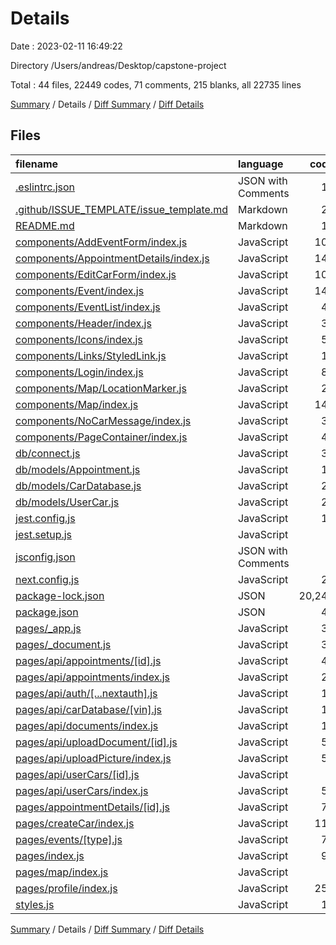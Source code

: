 # Details

Date : 2023-02-11 16:49:22

Directory /Users/andreas/Desktop/capstone-project

Total : 44 files,  22449 codes, 71 comments, 215 blanks, all 22735 lines

[Summary](results.md) / Details / [Diff Summary](diff.md) / [Diff Details](diff-details.md)

## Files
| filename | language | code | comment | blank | total |
| :--- | :--- | ---: | ---: | ---: | ---: |
| [.eslintrc.json](/.eslintrc.json) | JSON with Comments | 15 | 0 | 1 | 16 |
| [.github/ISSUE_TEMPLATE/issue_template.md](/.github/ISSUE_TEMPLATE/issue_template.md) | Markdown | 27 | 0 | 11 | 38 |
| [README.md](/README.md) | Markdown | 10 | 0 | 7 | 17 |
| [components/AddEventForm/index.js](/components/AddEventForm/index.js) | JavaScript | 103 | 0 | 9 | 112 |
| [components/AppointmentDetails/index.js](/components/AppointmentDetails/index.js) | JavaScript | 146 | 0 | 6 | 152 |
| [components/EditCarForm/index.js](/components/EditCarForm/index.js) | JavaScript | 109 | 0 | 4 | 113 |
| [components/Event/index.js](/components/Event/index.js) | JavaScript | 142 | 0 | 5 | 147 |
| [components/EventList/index.js](/components/EventList/index.js) | JavaScript | 44 | 0 | 7 | 51 |
| [components/Header/index.js](/components/Header/index.js) | JavaScript | 34 | 0 | 4 | 38 |
| [components/Icons/index.js](/components/Icons/index.js) | JavaScript | 59 | 0 | 2 | 61 |
| [components/Links/StyledLink.js](/components/Links/StyledLink.js) | JavaScript | 13 | 0 | 3 | 16 |
| [components/Login/index.js](/components/Login/index.js) | JavaScript | 82 | 0 | 4 | 86 |
| [components/Map/LocationMarker.js](/components/Map/LocationMarker.js) | JavaScript | 21 | 1 | 5 | 27 |
| [components/Map/index.js](/components/Map/index.js) | JavaScript | 144 | 0 | 2 | 146 |
| [components/NoCarMessage/index.js](/components/NoCarMessage/index.js) | JavaScript | 35 | 0 | 3 | 38 |
| [components/PageContainer/index.js](/components/PageContainer/index.js) | JavaScript | 48 | 1 | 13 | 62 |
| [db/connect.js](/db/connect.js) | JavaScript | 32 | 5 | 11 | 48 |
| [db/models/Appointment.js](/db/models/Appointment.js) | JavaScript | 17 | 0 | 5 | 22 |
| [db/models/CarDatabase.js](/db/models/CarDatabase.js) | JavaScript | 25 | 0 | 4 | 29 |
| [db/models/UserCar.js](/db/models/UserCar.js) | JavaScript | 25 | 0 | 5 | 30 |
| [jest.config.js](/jest.config.js) | JavaScript | 14 | 7 | 5 | 26 |
| [jest.setup.js](/jest.setup.js) | JavaScript | 1 | 4 | 2 | 7 |
| [jsconfig.json](/jsconfig.json) | JSON with Comments | 5 | 4 | 0 | 9 |
| [next.config.js](/next.config.js) | JavaScript | 24 | 5 | 4 | 33 |
| [package-lock.json](/package-lock.json) | JSON | 20,246 | 0 | 1 | 20,247 |
| [package.json](/package.json) | JSON | 41 | 0 | 1 | 42 |
| [pages/_app.js](/pages/_app.js) | JavaScript | 39 | 3 | 7 | 49 |
| [pages/_document.js](/pages/_document.js) | JavaScript | 33 | 0 | 5 | 38 |
| [pages/api/appointments/[id].js](/pages/api/appointments/%5Bid%5D.js) | JavaScript | 42 | 0 | 6 | 48 |
| [pages/api/appointments/index.js](/pages/api/appointments/index.js) | JavaScript | 27 | 0 | 4 | 31 |
| [pages/api/auth/[...nextauth].js](/pages/api/auth/%5B...nextauth%5D.js) | JavaScript | 11 | 3 | 2 | 16 |
| [pages/api/carDatabase/[vin].js](/pages/api/carDatabase/%5Bvin%5D.js) | JavaScript | 17 | 0 | 2 | 19 |
| [pages/api/documents/index.js](/pages/api/documents/index.js) | JavaScript | 19 | 0 | 1 | 20 |
| [pages/api/uploadDocument/[id].js](/pages/api/uploadDocument/%5Bid%5D.js) | JavaScript | 54 | 6 | 8 | 68 |
| [pages/api/uploadPicture/index.js](/pages/api/uploadPicture/index.js) | JavaScript | 53 | 6 | 7 | 66 |
| [pages/api/userCars/[id].js](/pages/api/userCars/%5Bid%5D.js) | JavaScript | 0 | 25 | 3 | 28 |
| [pages/api/userCars/index.js](/pages/api/userCars/index.js) | JavaScript | 59 | 1 | 6 | 66 |
| [pages/appointmentDetails/[id].js](/pages/appointmentDetails/%5Bid%5D.js) | JavaScript | 79 | 0 | 4 | 83 |
| [pages/createCar/index.js](/pages/createCar/index.js) | JavaScript | 111 | 0 | 5 | 116 |
| [pages/events/[type].js](/pages/events/%5Btype%5D.js) | JavaScript | 77 | 0 | 5 | 82 |
| [pages/index.js](/pages/index.js) | JavaScript | 93 | 0 | 6 | 99 |
| [pages/map/index.js](/pages/map/index.js) | JavaScript | 5 | 0 | 3 | 8 |
| [pages/profile/index.js](/pages/profile/index.js) | JavaScript | 253 | 0 | 14 | 267 |
| [styles.js](/styles.js) | JavaScript | 15 | 0 | 3 | 18 |

[Summary](results.md) / Details / [Diff Summary](diff.md) / [Diff Details](diff-details.md)